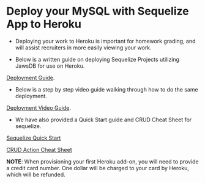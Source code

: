 # Deploy your MySQL with Sequelize App to Heroku

* Deploying your work to Heroku is important for homework grading, and will assist recruiters in more easily viewing your work.

* Below is a written guide on deploying Sequelize Projects utilizing JawsDB for use on Heroku.

[Deployment Guide](./SequelizeHerokuDeploymentProcess.md).

* Below is a step by step video guide walking through how to do the same deployment.

[Deployment Video Guide](https://youtu.be/btG3SkoNOLU?list=PLOFmg4xbN_TPrB6w4rThsFanVxJI_SfER).

* We have also provided a Quick Start guide and CRUD Cheat Sheet for sequelize.

[Sequelize Quick Start](./Guides/SequelizeQuickStartGuide.pdf)

[CRUD Action Cheat Sheet](./Guides/SequelizeCRUDActionsCheatSheet.pdf)

**NOTE**: When provisioning your first Heroku add-on, you will need to provide a credit card number. One dollar will be charged to your card by Heroku, which will be refunded.
